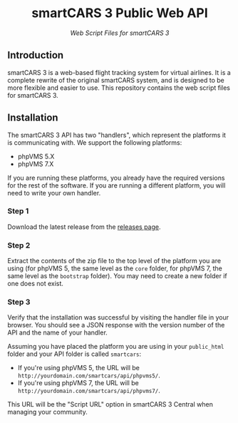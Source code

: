 <h1 align="center">smartCARS 3 Public Web API</h1>
<div align="center">
    <i>Web Script Files for smartCARS 3</i>
</div>

## Introduction
smartCARS 3 is a web-based flight tracking system for virtual airlines. It is a complete rewrite of the original smartCARS system, and is designed to be more flexible and easier to use. This repository contains the web script files for smartCARS 3.

## Installation
The smartCARS 3 API has two "handlers", which represent the platforms it is communicating with. We support the following platforms:
- phpVMS 5.X
- phpVMS 7.X

If you are running these platforms, you already have the required versions for the rest of the software. If you are running a different platform, you will need to write your own handler.

### Step 1
Download the latest release from the [releases page](https://github.com/invernyx/smartcars-3-public-api/releases).

### Step 2
Extract the contents of the zip file to the top level of the platform you are using (for phpVMS 5, the same level as the `core` folder, for phpVMS 7, the same level as the `bootstrap` folder). You may need to create a new folder if one does not exist.

### Step 3
Verify that the installation was successful by visiting the handler file in your browser. You should see a JSON response with the version number of the API and the name of your handler.

Assuming you have placed the platform you are using in your `public_html` folder and your API folder is called `smartcars`:
- If you're using phpVMS 5, the URL will be `http://yourdomain.com/smartcars/api/phpvms5/`.
- If you're using phpVMS 7, the URL will be `http://yourdomain.com/smartcars/api/phpvms7/`.

This URL will be the "Script URL" option in smartCARS 3 Central when managing your community.
